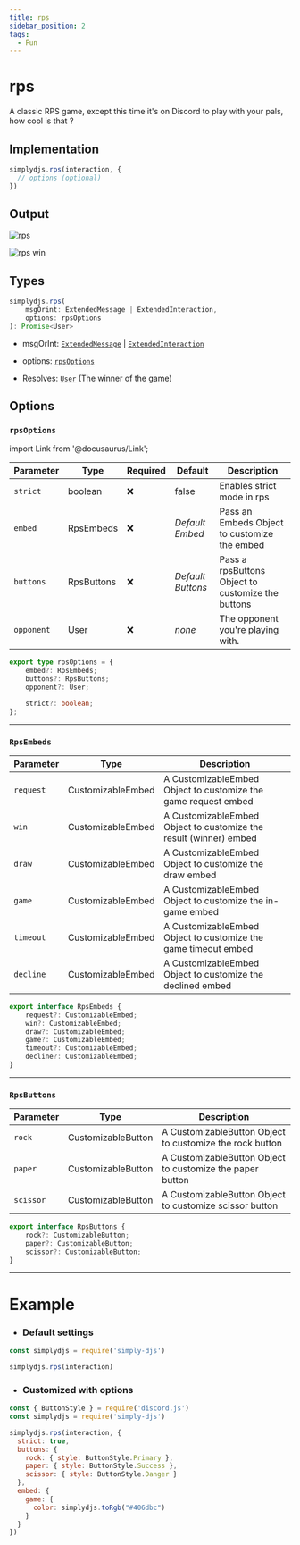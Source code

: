 ```yaml
---
title: rps
sidebar_position: 2
tags:
  - Fun
---
```


# rps

A classic RPS game, except this time it's on Discord to play with your pals, how cool is that ?

## Implementation

```js
simplydjs.rps(interaction, { 
  // options (optional)
})
```

## Output

![rps](https://i.postimg.cc/vBCNzRK1/image.png)

![rps win](https://i.postimg.cc/ryjTSjCq/image.png)

## Types
```ts
simplydjs.rps(
	msgOrint: ExtendedMessage | ExtendedInteraction,
	options: rpsOptions
): Promise<User>
```

- msgOrInt: [`ExtendedMessage`](/docs/typedef/extendedmessage.md) | [`ExtendedInteraction`](/docs/typedef/extendedinteraction.md)
- options: [`rpsOptions`](#rpsoptions)

- Resolves: [`User`](https://old.discordjs.dev/#/docs/discord.js/main/class/User) (The winner of the game)

## Options

### `rpsOptions`

import Link from '@docusaurus/Link';

| Parameter | Type | Required | Default    | Description |
| --------- | ----- | -------- | -------- | ---------- |
| `strict` | <Link to="https://developer.mozilla.org/en-US/docs/Web/JavaScript/Reference/Global_Objects/Boolean">boolean</Link>       | ❌ | false | Enables strict mode in rps |
| `embed` | <Link to="#rpsembeds">RpsEmbeds</Link> | ❌   | _Default Embed_     | Pass an Embeds Object to customize the embed  |
| `buttons` | <Link to="#rpsbuttons">RpsButtons</Link> | ❌   | _Default Buttons_     | Pass a rpsButtons Object to customize the buttons  |
| `opponent`   | <Link to="https://old.discordjs.dev/#/docs/discord.js/main/class/User">User</Link>     | ❌        | _none_ | The opponent you're playing with. |


```ts
export type rpsOptions = {
	embed?: RpsEmbeds;
	buttons?: RpsButtons;
	opponent?: User;

	strict?: boolean;
};
```

----------------


### `RpsEmbeds`

| Parameter    | Type   | Description  |
| ------------ | ------ | ------------ |
| `request`        | <Link to="typedef/customizableembed.md">CustomizableEmbed</Link> |  A CustomizableEmbed Object to customize the game request embed   |
| `win`        | <Link to="typedef/customizableembed.md">CustomizableEmbed</Link> |  A CustomizableEmbed Object to customize the result (winner) embed   |
| `draw`        | <Link to="typedef/customizableembed.md">CustomizableEmbed</Link> |  A CustomizableEmbed Object to customize the draw embed   |
| `game`        | <Link to="typedef/customizableembed.md">CustomizableEmbed</Link> |  A CustomizableEmbed Object to customize the in-game embed   |
| `timeout`        | <Link to="typedef/customizableembed.md">CustomizableEmbed</Link> |  A CustomizableEmbed Object to customize the game timeout embed   |
| `decline`        | <Link to="typedef/customizableembed.md">CustomizableEmbed</Link> |  A CustomizableEmbed Object to customize the declined embed   |


```ts
export interface RpsEmbeds {
	request?: CustomizableEmbed;
	win?: CustomizableEmbed;
	draw?: CustomizableEmbed;
	game?: CustomizableEmbed;
	timeout?: CustomizableEmbed;
	decline?: CustomizableEmbed;
}
```

---------------

### `RpsButtons`

| Parameter    | Type   | Description  |
| ------------ | ------ | ------------ |
| `rock`        | <Link to="typedef/customizablebutton.md">CustomizableButton</Link> |  A CustomizableButton Object to customize the rock button   |
|  `paper`       | <Link to="typedef/customizablebutton.md">CustomizableButton</Link> |  A CustomizableButton Object to customize the paper button   |
|  `scissor`       | <Link to="typedef/customizablebutton.md">CustomizableButton</Link> |  A CustomizableButton Object to customize scissor button   |


```ts
export interface RpsButtons {
	rock?: CustomizableButton;
	paper?: CustomizableButton;
	scissor?: CustomizableButton;
}
```

----------------------

# Example


- ### Default settings

```js title="rps.js"
const simplydjs = require('simply-djs')

simplydjs.rps(interaction)
```

- ### Customized with options

```js title="rps.js"
const { ButtonStyle } = require('discord.js')
const simplydjs = require('simply-djs')

simplydjs.rps(interaction, {
  strict: true,
  buttons: {
    rock: { style: ButtonStyle.Primary },
    paper: { style: ButtonStyle.Success },
    scissor: { style: ButtonStyle.Danger }
  },
  embed: {
    game: {
      color: simplydjs.toRgb("#406dbc")
    }
  }
})
```


